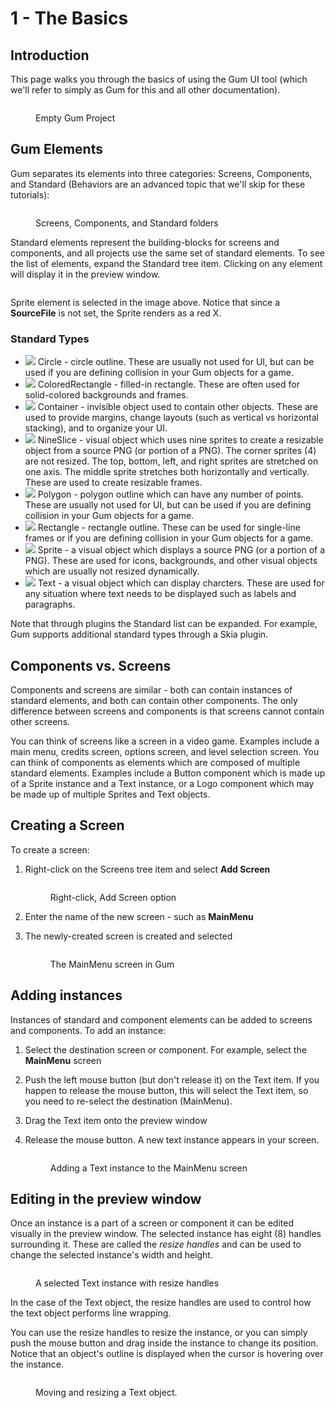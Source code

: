 # 1 - The Basics

## Introduction

This page walks you through the basics of using the Gum UI tool (which we'll refer to simply as Gum for this and all other documentation).

<figure><img src="../.gitbook/assets/image (10).png" alt=""><figcaption><p>Empty Gum Project</p></figcaption></figure>

## Gum Elements

Gum separates its elements into three categories: Screens, Components, and Standard (Behaviors are an advanced topic that we'll skip for these tutorials):&#x20;

<figure><img src="../.gitbook/assets/image (15).png" alt=""><figcaption><p>Screens, Components, and Standard folders</p></figcaption></figure>

Standard elements represent the building-blocks for screens and components, and all projects use the same set of standard elements. To see the list of elements, expand the Standard tree item. Clicking on any element will display it in the preview window.

<figure><img src="../.gitbook/assets/image (5) (2).png" alt=""><figcaption></figcaption></figure>

Sprite element is selected in the image above. Notice that since a **SourceFile** is not set, the Sprite renders as a red X.

### Standard Types

* ![](<../.gitbook/assets/image (51).png>) Circle - circle outline. These are usually not used for UI, but can be used if you are defining collision in your Gum objects for a game.
* ![](<../.gitbook/assets/image (53).png>) ColoredRectangle - filled-in rectangle. These are often used for solid-colored backgrounds and frames.
* ![](<../.gitbook/assets/image (54).png>) Container - invisible object used to contain other objects. These are used to provide margins, change layouts (such as vertical vs horizontal stacking), and to organize your UI.
* ![](<../.gitbook/assets/image (55).png>) NineSlice - visual object which uses nine sprites to create a resizable object from a source PNG (or portion of a PNG). The corner sprites (4) are not resized. The top, bottom, left, and right sprites are stretched on one axis. The middle sprite stretches both horizontally and vertically. These are used to create resizable frames.
* ![](<../.gitbook/assets/image (56).png>) Polygon - polygon outline which can have any number of points. These are usually not used for UI, but can be used if you are defining collision in your Gum objects for a game.
* ![](<../.gitbook/assets/image (57).png>) Rectangle - rectangle outline. These can be used for single-line frames or if you are defining collision in your Gum objects for a game.
* ![](<../.gitbook/assets/image (58).png>) Sprite - a visual object which displays a source PNG (or a portion of a PNG). These are used for icons, backgrounds, and other visual objects which are usually not resized dynamically.
* ![](<../.gitbook/assets/image (59).png>) Text - a visual object which can display charcters. These are used for any situation where text needs to be displayed such as labels and paragraphs.

Note that through plugins the Standard list can be expanded. For example, Gum supports additional standard types through a Skia plugin.

## Components vs. Screens

Components and screens are similar - both can contain instances of standard elements, and both can contain other components. The only difference between screens and components is that screens cannot contain other screens.

You can think of screens like a screen in a video game. Examples include a main menu, credits screen, options screen, and level selection screen. You can think of components as elements which are composed of multiple standard elements. Examples include a Button component which is made up of a Sprite instance and a Text instance, or a Logo component which may be made up of multiple Sprites and Text objects.

## Creating a Screen

To create a screen:

1.  Right-click on the Screens tree item and select **Add Screen**

    <figure><img src="../.gitbook/assets/image (9) (2).png" alt=""><figcaption><p>Right-click, Add Screen option</p></figcaption></figure>
2. Enter the name of the new screen - such as **MainMenu**
3.  The newly-created screen is created and selected

    <figure><img src="../.gitbook/assets/image (3) (1) (1) (1) (1) (1) (1) (1) (1) (1).png" alt=""><figcaption><p>The MainMenu screen in Gum</p></figcaption></figure>

## Adding instances

Instances of standard and component elements can be added to screens and components. To add an instance:

1. Select the destination screen or component. For example, select the **MainMenu** screen
2. Push the left mouse button (but don't release it) on the Text item. If you happen to release the mouse button, this will select the Text item, so you need to re-select the destination (MainMenu).
3. Drag the Text item onto the preview window
4.  Release the mouse button. A new text instance appears in your screen.

    <figure><img src="../.gitbook/assets/02_20 51 44.gif" alt=""><figcaption><p>Adding a Text instance to the MainMenu screen</p></figcaption></figure>

## Editing in the preview window

Once an instance is a part of a screen or component it can be edited visually in the preview window. The selected instance has eight (8) handles surrounding it. These are called the _resize handles_ and can be used to change the selected instance's width and height.

<figure><img src="../.gitbook/assets/image (60).png" alt=""><figcaption><p>A selected Text instance with resize handles</p></figcaption></figure>

In the case of the Text object, the resize handles are used to control how the text object performs line wrapping.

You can use the resize handles to resize the instance, or you can simply push the mouse button and drag inside the instance to change its position. Notice that an object's outline is displayed when the cursor is hovering over the instance.

<figure><img src="../.gitbook/assets/03_09 10 50.gif" alt=""><figcaption><p>Moving and resizing a Text object.</p></figcaption></figure>
